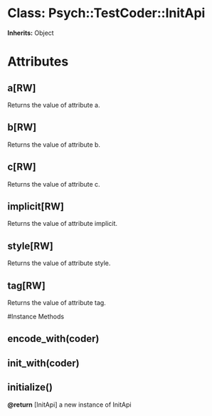 # Class: Psych::TestCoder::InitApi
**Inherits:** Object
    



# Attributes
## a[RW] [](#attribute-i-a)
Returns the value of attribute a.

## b[RW] [](#attribute-i-b)
Returns the value of attribute b.

## c[RW] [](#attribute-i-c)
Returns the value of attribute c.

## implicit[RW] [](#attribute-i-implicit)
Returns the value of attribute implicit.

## style[RW] [](#attribute-i-style)
Returns the value of attribute style.

## tag[RW] [](#attribute-i-tag)
Returns the value of attribute tag.


#Instance Methods
## encode_with(coder) [](#method-i-encode_with)

## init_with(coder) [](#method-i-init_with)

## initialize() [](#method-i-initialize)

**@return** [InitApi] a new instance of InitApi

